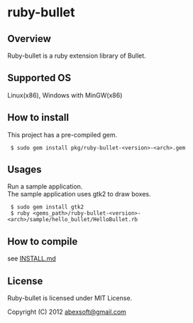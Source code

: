 ruby-bullet
=================

Overview
----
Ruby-bullet is a ruby extension library of Bullet.


Supported OS
------
Linux(x86), Windows with MinGW(x86)


How to install
----
This project has a pre-compiled gem.  

     $ sudo gem install pkg/ruby-bullet-<version>-<arch>.gem


Usages
-----
Run a sample application.  
The sample application uses gtk2 to draw boxes.

     $ sudo gem install gtk2    
     $ ruby <gems_path>/ruby-bullet-<version>-<arch>/sample/hello_bullet/HelloBullet.rb


How to compile
----
see [INSTALL.md](https://github.com/abexsoft/ruby-bullet/blob/master/INSTALL.md)


License
----------
Ruby-bullet is licensed under MIT License.

Copyright (C) 2012 abexsoft@gmail.com


